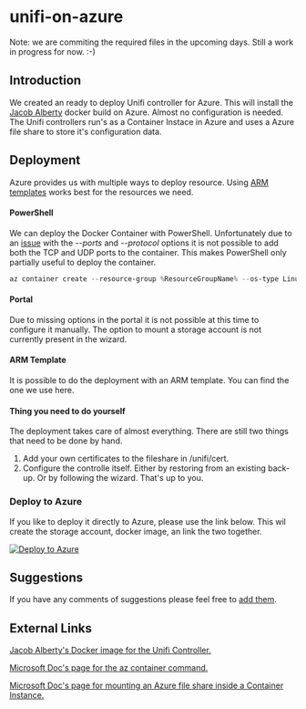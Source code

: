 # unifi-on-azure
Note: we are commiting the required files in the upcoming days. Still a work in progress for now. :-)

## Introduction
We created an ready to deploy Unifi controller for Azure. This will install the [Jacob Alberty](https://github.com/jacobalberty/unifi-docker) docker build on Azure. Almost no configuration is needed.
The Unifi controllers run's as a Container Instace in Azure and uses a Azure file share to store it's configuration data.

## Deployment
Azure provides us with multiple ways to deploy resource. Using [ARM templates](https://docs.microsoft.com/en-us/azure/azure-resource-manager/templates/) works best for the resources we need.
#### PowerShell
We can deploy the Docker Container with PowerShell. Unfortunately due to an [issue](https://github.com/Azure/azure-cli/issues/6235) with the *--ports* and *--protocol* options it is not possible to add both the TCP and UDP ports to the container. This makes PowerShell only partially useful to deploy the container.

```PowerShell
az container create --resource-group %ResourceGroupName% --os-type Linux --name %UnitName% --image jacobalberty/unifi:stable --ip-address public --ports 3478 6789 8080 8443 8843 --protocol TCP --azure-file-volume-account-name %StarageAccountName% --azure-file-volume-account-key %Secret% --azure-file-volume-share-name %ShareName% --azure-file-volume-mount-path /unifi/ --log-analytics-workspace %LogAnalyticsWorkspaceName% --log-analytics-workspace-key %LogAnalyticsKey% --environment-variables RUNAS_UID0=false
```
#### Portal
Due to missing options in the portal it is not possible at this time to configure it manually.
The option to mount a storage account is not currently present in the wizard.

#### ARM Template
It is possible to do the deployment with an ARM template. You can find the one we use here.

#### Thing you need to do yourself
The deployment takes care of almost everything. There are still two things that need to be done by hand.
1. Add your own certificates to the fileshare in /unifi/cert.
2. Configure the controlle itself. Either by restoring from an existing back-up. Or by following the wizard. That's up to you.

### Deploy to Azure
If you like to deploy it directly to Azure, please use the link below. This wil create the storage account, docker image, an link the two together.

[![Deploy to Azure](https://azurecomcdn.azureedge.net/mediahandler/acomblog/media/Default/blog/deploybutton.png)](https://azuredeploy.net/)

## Suggestions
If you have any comments of suggestions please feel free to [add them](https://github.com/Syndicate-Consulting/unifi-on-azure/issues).

## External Links
[Jacob Alberty's Docker image for the Unifi Controller.](https://github.com/jacobalberty/unifi-docker)

[Microsoft Doc's page for the az container command.](https://docs.microsoft.com/en-us/cli/azure/container?view=azure-cli-latest)

[Microsoft Doc's page for mounting an Azure file share inside a Container Instance.](https://docs.microsoft.com/en-us/azure/container-instances/container-instances-volume-azure-files)
